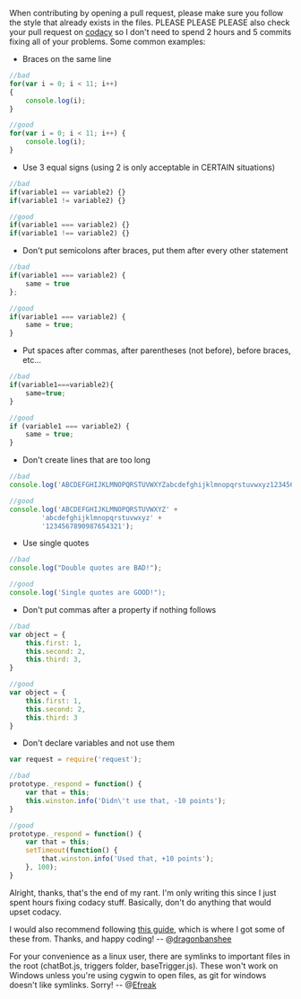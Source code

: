 When contributing by opening a pull request, please make sure you follow the style that already exists in the files. PLEASE PLEASE PLEASE also check your pull request on [codacy](https://www.codacy.com/app/node-steam-chat-bot/steam-chat-bot/pullRequests?bid=2286175) so I don't need to spend 2 hours and 5 commits fixing all of your problems. Some common examples:


- Braces on the same line
```javascript
//bad
for(var i = 0; i < 11; i++)
{
    console.log(i);
}

//good
for(var i = 0; i < 11; i++) {
    console.log(i);
}
```


- Use 3 equal signs (using 2 is only acceptable in CERTAIN situations)
```javascript
//bad
if(variable1 == variable2) {}
if(variable1 != variable2) {}

//good
if(variable1 === variable2) {}
if(variable1 !== variable2) {}
```


- Don't put semicolons after braces, put them after every other statement
```javascript
//bad
if(variable1 === variable2) {
    same = true
};

//good
if(variable1 === variable2) {
    same = true;
}
```


- Put spaces after commas, after parentheses (not before), before braces, etc...
```javascript
//bad
if(variable1===variable2){
    same=true;
}

//good
if (variable1 === variable2) {
    same = true;
}
```


- Don't create lines that are too long
```javascript
//bad
console.log('ABCDEFGHIJKLMNOPQRSTUVWXYZabcdefghijklmnopqrstuvwxyz1234567890987654321');

//good
console.log('ABCDEFGHIJKLMNOPQRSTUVWXYZ' +
        'abcdefghijklmnopqrstuvwxyz' +
        '1234567890987654321');
```


- Use single quotes
```javascript
//bad
console.log("Double quotes are BAD!");

//good
console.log('Single quotes are GOOD!");
```


- Don't put commas after a property if nothing follows
```javascript
//bad 
var object = {
    this.first: 1,
    this.second: 2,
    this.third: 3,
}

//good
var object = {
    this.first: 1,
    this.second: 2,
    this.third: 3
}
```

- Don't declare variables and not use them
```javascript
var request = require('request');

//bad
prototype._respond = function() {
    var that = this;
    this.winston.info('Didn\'t use that, -10 points');
}

//good
prototype._respond = function() {
    var that = this;
    setTimeout(function() {
        that.winston.info('Used that, +10 points');
    }, 100);
}
```


Alright, thanks, that's the end of my rant. I'm only writing this since I just spent hours fixing codacy stuff. Basically, don't do anything that would upset codacy.

I would also recommend following [this guide](https://github.com/airbnb/javascript), which is where I got some of these from. Thanks, and happy coding!
-- @[dragonbanshee](https://github.com/dragonbanshee)

For your convenience as a linux user, there are symlinks to important files in the root (chatBot.js, triggers folder, baseTrigger.js). These won't work on Windows unless you're using cygwin to open files, as git for windows doesn't like symlinks. Sorry!
-- @[Efreak](https://github.com/Efreak)
